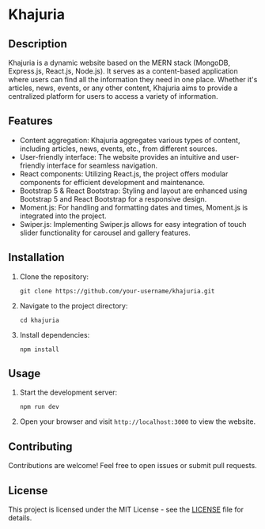 # Khajuria

## Description
Khajuria is a dynamic website based on the MERN stack (MongoDB, Express.js, React.js, Node.js). It serves as a content-based application where users can find all the information they need in one place. Whether it's articles, news, events, or any other content, Khajuria aims to provide a centralized platform for users to access a variety of information.

## Features
- Content aggregation: Khajuria aggregates various types of content, including articles, news, events, etc., from different sources.
- User-friendly interface: The website provides an intuitive and user-friendly interface for seamless navigation.
- React components: Utilizing React.js, the project offers modular components for efficient development and maintenance.
- Bootstrap 5 & React Bootstrap: Styling and layout are enhanced using Bootstrap 5 and React Bootstrap for a responsive design.
- Moment.js: For handling and formatting dates and times, Moment.js is integrated into the project.
- Swiper.js: Implementing Swiper.js allows for easy integration of touch slider functionality for carousel and gallery features.

## Installation
1. Clone the repository:
   ```
   git clone https://github.com/your-username/khajuria.git
   ```
2. Navigate to the project directory:
   ```
   cd khajuria
   ```
3. Install dependencies:
   ```
   npm install
   ```
   
## Usage
1. Start the development server:
   ```
   npm run dev
   ```
2. Open your browser and visit `http://localhost:3000` to view the website.

## Contributing
Contributions are welcome! Feel free to open issues or submit pull requests.

## License
This project is licensed under the MIT License - see the [LICENSE](LICENSE) file for details.